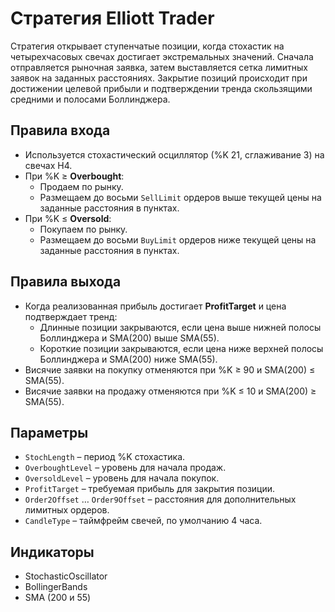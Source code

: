 # Стратегия Elliott Trader

Стратегия открывает ступенчатые позиции, когда стохастик на четырехчасовых свечах достигает экстремальных значений. Сначала отправляется рыночная заявка, затем выставляется сетка лимитных заявок на заданных расстояниях. Закрытие позиций происходит при достижении целевой прибыли и подтверждении тренда скользящими средними и полосами Боллинджера.

## Правила входа
- Используется стохастический осциллятор (%K 21, сглаживание 3) на свечах H4.
- При %K ≥ **Overbought**:
  - Продаем по рынку.
  - Размещаем до восьми `SellLimit` ордеров выше текущей цены на заданные расстояния в пунктах.
- При %K ≤ **Oversold**:
  - Покупаем по рынку.
  - Размещаем до восьми `BuyLimit` ордеров ниже текущей цены на заданные расстояния в пунктах.

## Правила выхода
- Когда реализованная прибыль достигает **ProfitTarget** и цена подтверждает тренд:
  - Длинные позиции закрываются, если цена выше нижней полосы Боллинджера и SMA(200) выше SMA(55).
  - Короткие позиции закрываются, если цена ниже верхней полосы Боллинджера и SMA(200) ниже SMA(55).
- Висячие заявки на покупку отменяются при %K ≥ 90 и SMA(200) ≤ SMA(55).
- Висячие заявки на продажу отменяются при %K ≤ 10 и SMA(200) ≥ SMA(55).

## Параметры
- `StochLength` – период %K стохастика.
- `OverboughtLevel` – уровень для начала продаж.
- `OversoldLevel` – уровень для начала покупок.
- `ProfitTarget` – требуемая прибыль для закрытия позиции.
- `Order2Offset` … `Order9Offset` – расстояния для дополнительных лимитных ордеров.
- `CandleType` – таймфрейм свечей, по умолчанию 4 часа.

## Индикаторы
- StochasticOscillator
- BollingerBands
- SMA (200 и 55)
